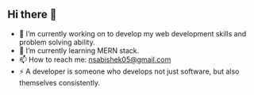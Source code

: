 ## Hi there 👋

- 🔭 I’m currently working on to develop my web development skills and problem solving ability.
- 🌱 I’m currently learning MERN stack.
- 📫 How to reach me: nsabishek05@gmail.com
- ⚡ A developer is someone who develops not just software, but also themselves consistently.

<!--
**ABISHEK-NS1/ABISHEK-NS1** is a ✨ _special_ ✨ repository because its `README.md` (this file) appears on your GitHub profile.

Here are some ideas to get you started:

- 🔭 I’m currently working on ...
- 🌱 I’m currently learning ...
- 👯 I’m looking to collaborate on ...
- 🤔 I’m looking for help with ...
- 💬 Ask me about ...
- 📫 How to reach me: ...
- 😄 Pronouns: ...
- ⚡ Fun fact: ...
-->

